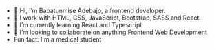 - 👋 Hi, I’m Babatunmise Adebajo, a frontend developer.
- 👀 I work with HTML, CSS, JavaScript, Bootstrap, SASS and React. 
- 🌱 I’m currently learning React and Typescript
- 💞️ I’m looking to collaborate on anything Frontend Web Development
- Fun fact: I'm a medical student

<!---
Babatunmise/Babatunmise is a ✨ special ✨ repository because its `README.md` (this file) appears on your GitHub profile.
You can click the Preview link to take a look at your changes.
--->
